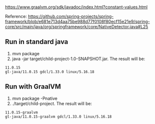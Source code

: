 https://www.graalvm.org/sdk/javadoc/index.html?constant-values.html

Reference: https://github.com/spring-projects/spring-framework/blob/e681e713d4aa75be988d77f0108f80ecf15e21e9/spring-core/src/main/java/org/springframework/core/NativeDetector.java#L25 

## Run in standard java
1) mvn package
2) java -jar target/child-project-1.0-SNAPSHOT.jar. The result will be: 

```
11.0.15
gl-java/11.0.15 gdcl/1.33.0 linux/5.16.18
```

## Run with GraalVM
1) mvn package -Pnative
2) ./target/child-project. The result will be:

```
11.0.15-graalvm
gl-java/11.0.15-graalvm gdcl/1.33.0 linux/5.16.18
```
